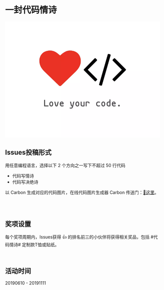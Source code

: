 # 一封代码情诗

![logo](./logo.png)

## Issues投稿形式

  用任意编程语言，选择以下 2 个方向之一写下不超过 50 行代码

  * 代码写情诗
  * 代码写决绝诗

以 Carbon 生成对应的代码图片，在线代码图片生成器 Carbon 传送门：[👀这里](https://carbon.now.sh)。
  
<br/>
<br/>

## 奖项设置

每个奖项周期内，Issues获得 👍 的排名前三的小伙伴将获得相关奖品，包括 #代码情诗# 定制款T恤或贴纸。
  
<br/>
  
## 活动时间

20190610 - 20191111

